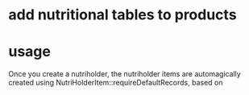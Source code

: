 # add nutritional tables to products

# usage

Once you create a nutriholder, the nutriholder items are automagically created
using NutriHolderItem::requireDefaultRecords, based on 

